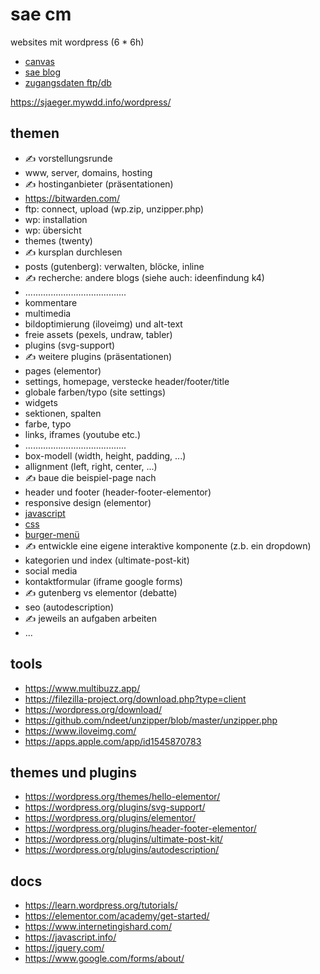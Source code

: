 # sae cm

websites mit wordpress (6 * 6h)

- [canvas](https://canvas.sae.edu/courses/14917)
- [sae blog](https://projekte.sae.ch)
- [zugangsdaten ftp/db](https://docs.google.com/spreadsheets/d/1AbsW0GSadwPqMTr3f30889b4nDQ3nE7zy9SqwPE9KSA/edit#gid=178496325)

https://sjaeger.mywdd.info/wordpress/

## themen

- ✍️ vorstellungsrunde
- www, server, domains, hosting
- ✍️ hostinganbieter (präsentationen)
- https://bitwarden.com/
- ftp: connect, upload (wp.zip, unzipper.php)
- wp: installation
- wp: übersicht
- themes (twenty)
- ✍️ kursplan durchlesen
- posts (gutenberg): verwalten, blöcke, inline
- ✍️ recherche: andere blogs (siehe auch: ideenfindung k4)
- ........................................
- kommentare
- multimedia
- bildoptimierung (iloveimg) und alt-text
- freie assets (pexels, undraw, tabler)
- plugins (svg-support)
- ✍️ weitere plugins (präsentationen)
- pages (elementor)
- settings, homepage, verstecke header/footer/title
- globale farben/typo (site settings)
- widgets
- sektionen, spalten
- farbe, typo
- links, iframes (youtube etc.)
- ........................................
- box-modell (width, height, padding, ...)
- allignment (left, right, center, ...)
- ✍️ baue die beispiel-page nach
- header und footer (header-footer-elementor)
- responsive design (elementor)
- [javascript](./programmieren/010-javascript.md)
- [css](./programmieren/020-css.md)
- [burger-menü](./programmieren/030-burger-menu.md)
- ✍️ entwickle eine eigene interaktive komponente (z.b. ein dropdown)
- kategorien und index (ultimate-post-kit)
- social media
- kontaktformular (iframe google forms)
- ✍️ gutenberg vs elementor (debatte)
- seo (autodescription)
- ✍️ jeweils an aufgaben arbeiten
- ...

## tools

- https://www.multibuzz.app/
- https://filezilla-project.org/download.php?type=client
- https://wordpress.org/download/
- https://github.com/ndeet/unzipper/blob/master/unzipper.php
- https://www.iloveimg.com/
- https://apps.apple.com/app/id1545870783

## themes und plugins

- https://wordpress.org/themes/hello-elementor/
- https://wordpress.org/plugins/svg-support/
- https://wordpress.org/plugins/elementor/
- https://wordpress.org/plugins/header-footer-elementor/
- https://wordpress.org/plugins/ultimate-post-kit/
- https://wordpress.org/plugins/autodescription/

## docs

- https://learn.wordpress.org/tutorials/
- https://elementor.com/academy/get-started/
- https://www.internetingishard.com/
- https://javascript.info/
- https://jquery.com/
- https://www.google.com/forms/about/
